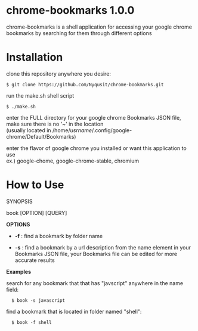 chrome-bookmarks 1.0.0
============

chrome-bookmarks is a shell application for accessing your google chrome bookmarks by searching for them through different options 

Installation
============
clone this repository anywhere you desire:
```shell
$ git clone https://github.com/Nyqusit/chrome-bookmarks.git
```

run the make.sh shell script
```shell
$ ./make.sh
```
enter the FULL directory for your google chrome Bookmarks JSON file, make sure there is no '~' in the location <br />
(usually located in /home/*usrname*/.config/google-chrome/Default/Bookmarks)

enter the flavor of google chrome you installed or want this application to use <br />
ex.) google-chome, google-chrome-stable, chromium

How to Use
============

SYNOPSIS

book [OPTION] [QUERY]

**OPTIONS**
* **-f** : find a bookmark by folder name

* **-s** : find a bookmark by a url description from the name element in your Bookmarks JSON file, your Bookmarks file can be edited for more accurate results

**Examples** <br />

search for any bookmark that that has "javscript" anywhere in the name field:
```shell
  $ book -s javascript
```

find a bookmark that is located in folder named "shell":

```shell
  $ book -f shell
```
